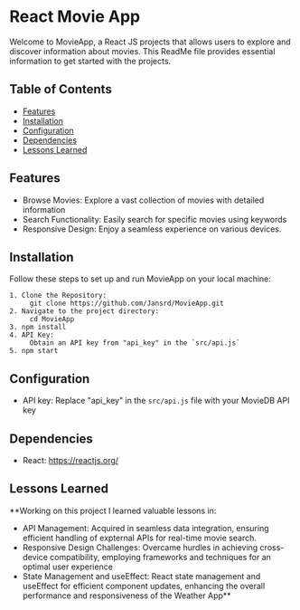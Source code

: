 # React Movie App

Welcome to MovieApp, a React JS projects that allows users to explore and discover information about movies.
This ReadMe file provides essential information to get started with the projects.

## Table of Contents
- [Features](#features)
- [Installation](#installation)
- [Configuration](#configuration)
- [Dependencies](#dependencies)
- [Lessons Learned](#lessonslearned)

## Features

-  Browse Movies: Explore a vast collection of movies with detailed information
-  Search Functionality: Easily search for specific movies using keywords
-  Responsive Design: Enjoy a seamless experience on various devices.
  

## Installation

  Follow these steps to set up and run MovieApp on your local machine:

    1. Clone the Repository:
         git clone https://github.com/Jansrd/MovieApp.git 
    2. Navigate to the project directory:
         cd MovieApp
    3. npm install
    4. API Key:
         Obtain an API key from "api_key" in the `src/api.js`
    5. npm start
    

## Configuration
-  API key: Replace "api_key" in the `src/api.js` file with your MovieDB API key
  

## Dependencies
-  React: https://reactjs.org/

## Lessons Learned
**Working on this project I learned valuable lessons in:
-  API Management: Acquired in seamless data integration, ensuring efficient handling of expternal APIs for real-time movie search.
-  Responsive Design Challenges: Overcame hurdles in achieving cross-device compatibility, employing frameworks and techniques for an optimal user experience
-  State Management and useEffect: React state management and useEffect for efficient component updates, enhancing the overall performance and responsiveness of the Weather App**
